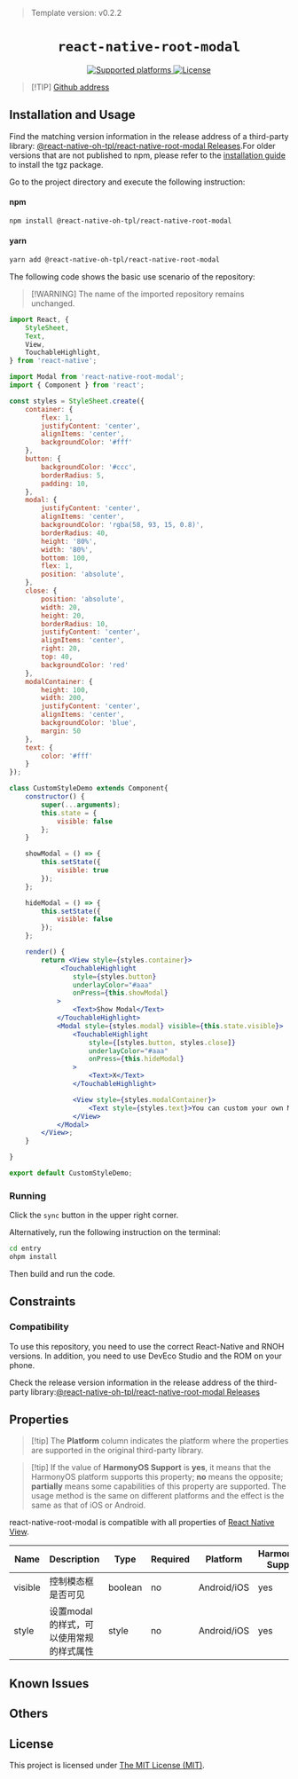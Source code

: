 > Template version: v0.2.2

<p align="center">
  <h1 align="center"> <code>react-native-root-modal</code> </h1>
</p>
<p align="center">
    <a href="https://github.com/magicismight/react-native-root-modal">
        <img src="https://img.shields.io/badge/platforms-android%20|%20ios%20|%20harmony%20-lightgrey.svg" alt="Supported platforms" />
    </a>
    <a href="https://github.com/magicismight/react-native-root-modal/blob/master/LICENSE">
        <img src="https://img.shields.io/badge/license-MIT-green.svg" alt="License" />
        <!-- <img src="https://img.shields.io/badge/license-Apache-blue.svg" alt="License" /> -->
    </a>
</p>

> [!TIP] [Github address](https://github.com/react-native-oh-library/react-native-root-modal)

## Installation and Usage

Find the matching version information in the release address of a third-party library: [@react-native-oh-tpl/react-native-root-modal Releases](https://github.com/react-native-oh-library/react-native-root-modal/releases).For older versions that are not published to npm, please refer to the [installation guide](/en/tgz-usage-en.md) to install the tgz package.

Go to the project directory and execute the following instruction:



<!-- tabs:start -->

#### **npm**

```bash
npm install @react-native-oh-tpl/react-native-root-modal
```

#### **yarn**

```bash
yarn add @react-native-oh-tpl/react-native-root-modal
```

<!-- tabs:end -->

The following code shows the basic use scenario of the repository:

> [!WARNING] The name of the imported repository remains unchanged.

```jsx
import React, {
    StyleSheet,
    Text,
    View,
    TouchableHighlight,
} from 'react-native';

import Modal from 'react-native-root-modal';
import { Component } from 'react';

const styles = StyleSheet.create({
    container: {
        flex: 1,
        justifyContent: 'center',
        alignItems: 'center',
        backgroundColor: '#fff'
    },
    button: {
        backgroundColor: '#ccc',
        borderRadius: 5,
        padding: 10,
    },
    modal: {
        justifyContent: 'center',
        alignItems: 'center',
        backgroundColor: 'rgba(58, 93, 15, 0.8)',
        borderRadius: 40,
        height: '80%',
        width: '80%',
        bottom: 100,
        flex: 1,
        position: 'absolute',
    },
    close: {
        position: 'absolute',
        width: 20,
        height: 20,
        borderRadius: 10,
        justifyContent: 'center',
        alignItems: 'center',
        right: 20,
        top: 40,
        backgroundColor: 'red'
    },
    modalContainer: {
        height: 100,
        width: 200,
        justifyContent: 'center',
        alignItems: 'center',
        backgroundColor: 'blue',
        margin: 50
    },
    text: {
        color: '#fff'
    }
});

class CustomStyleDemo extends Component{
    constructor() {
        super(...arguments);
        this.state = {
            visible: false
        };
    }

    showModal = () => {
        this.setState({
            visible: true
        });
    };

    hideModal = () => {
        this.setState({
            visible: false
        });
    };

    render() {
        return <View style={styles.container}>
             <TouchableHighlight
                style={styles.button}
                underlayColor="#aaa"
                onPress={this.showModal}
            >
                <Text>Show Modal</Text>
            </TouchableHighlight>
            <Modal style={styles.modal} visible={this.state.visible}>
                <TouchableHighlight
                    style={[styles.button, styles.close]}
                    underlayColor="#aaa"
                    onPress={this.hideModal}
                >
                    <Text>X</Text>
                </TouchableHighlight>

                <View style={styles.modalContainer}>
                    <Text style={styles.text}>You can custom your own Modal style</Text>
                </View>
            </Modal>
        </View>;
    }

}

export default CustomStyleDemo;
```

### Running

Click the `sync` button in the upper right corner.

Alternatively, run the following instruction on the terminal:

```bash
cd entry
ohpm install
```

Then build and run the code.

## Constraints

### Compatibility

To use this repository, you need to use the correct React-Native and RNOH versions. In addition, you need to use DevEco Studio and the ROM on your phone.

Check the release version information in the release address of the third-party library:[@react-native-oh-tpl/react-native-root-modal Releases](https://github.com/react-native-oh-library/react-native-root-modal/releases)


## Properties 

> [!tip] The **Platform** column indicates the platform where the properties are supported in the original third-party library.

> [!tip] If the value of **HarmonyOS Support** is **yes**, it means that the HarmonyOS platform supports this property; **no** means the opposite; **partially** means some capabilities of this property are supported. The usage method is the same on different platforms and the effect is the same as that of iOS or Android.

react-native-root-modal is compatible with all properties of [React Native View](https://reactnative.dev/docs/view#props).

| Name | Description | Type | Required | Platform | HarmonyOS Support  |
| ---- | ----------- | ---- | -------- | -------- | ------------------ |
| visible  | 控制模态框是否可见  | boolean  | no | Android/iOS  | yes |
| style  | 设置modal的样式，可以使用常规的样式属性  | style  | no | Android/iOS  | yes |

## Known Issues

## Others

## License

This project is licensed under [The MIT License (MIT)](https://github.com/magicismight/react-native-root-modal/blob/master/LICENSE).

